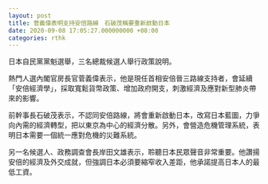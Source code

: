 ```yaml
---
layout: post
title: 菅義偉表明支持安倍路線　石破茂稱要重新啟動日本
date: 2020-09-08 17:05:27.000000000 +08:00
categories: rthk
---
```


日本自民黨黨魁選舉，三名總裁候選人舉行政策說明。

熱門人選內閣官房長官菅義偉表示，他是現任首相安倍晉三路線支持者，會延續「安倍經濟學」，採取寬鬆貨幣政策、增加政府開支，刺激經濟及應對新型肺炎帶來的影響。

前幹事長石破茂表示，不認同安倍路線，將會重新啟動日本，改寫日本藍圖，力爭向內需的經濟轉型，把以東京為中心的經濟分散。另外，會營造危機管理系統，表明日本需要一個統一應對危機的災難系統。

另一名候選人、政務調查會長岸田文雄表示，聆聽日本民眾聲音非常重要。他讚揚安倍的經濟及外交成就，但強調日本必須要縮窄收入差距，他承諾提高日本人的最低工資。
